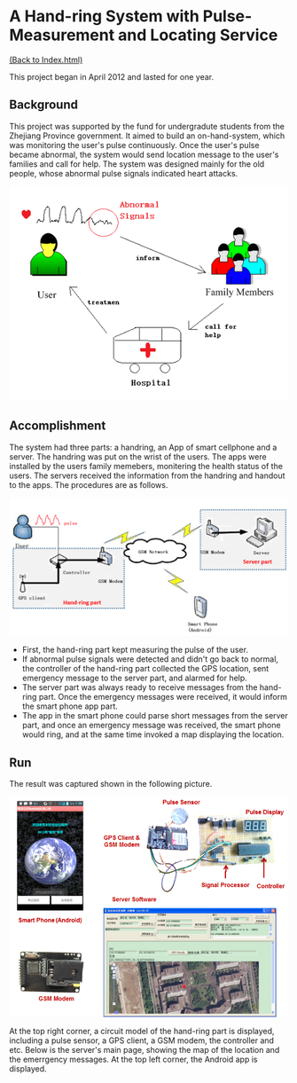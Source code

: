 # A Hand-ring System with Pulse-Measurement and Locating Service

[(Back to Index.html)](../index.html)

This project began in April 2012 and lasted for one year.

## Background
This project was supported by the fund for undergradute students from the Zhejiang Province government. It aimed to build an on-hand-system, which was monitoring the user's pulse continuously. Once the user's pulse became abnormal, the system would send location message to the user's families and call for help. The system was designed mainly for the old people, whose abnormal pulse signals indicated heart attacks.

![](application.png)

## Accomplishment
The system had three parts: a handring, an App of smart cellphone and a server. The handring was put on the wrist of the users. The apps were installed by the users family memebers, monitering the health status of the users. The servers received the information from the handring and handout to the apps. The procedures are as follows.

![](system.png)

- First, the hand-ring part kept measuring the pulse of the user.
- If abnormal pulse signals were detected and didn't go back to normal, the controller of the hand-ring part collected the GPS location, sent emergency message to the server part, and alarmed for help.
- The server part was always ready to receive messages from the hand-ring part. Once the emergency messages were received, it would inform the smart phone app part.
- The app in the smart phone could parse short messages from the server part, and once an emergency message was received, the smart phone would ring, and at the same time invoked a map displaying the location.

## Run

The result was captured shown in the following picture.

![](Run.png)

At the top right corner, a circuit model of the hand-ring part is displayed, including a pulse sensor, a GPS client, a GSM modem, the controller and etc. Below is the server's main page, showing the map of the location and the emerrgency messages. At the top left corner, the Android app is displayed.